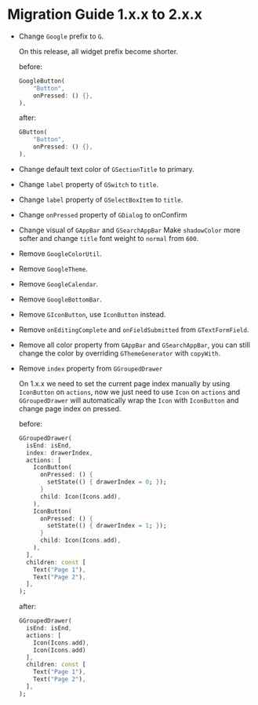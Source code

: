 # Migration Guide 1.x.x to 2.x.x

- Change `Google` prefix to `G`.

    On this release, all widget prefix become shorter.

    before:
    ``` dart
    GoogleButton(
        "Button",
        onPressed: () {},
    ),
    ```

    after:
    ``` dart
    GButton(
        "Button",
        onPressed: () {},
    ),
    ```

- Change default text color of `GSectionTitle` to primary.

- Change `label` property of `GSwitch` to `title`.

- Change `label` property of `GSelectBoxItem` to `title`.

- Change `onPressed` property of `GDialog` to onConfirm

- Change visual of `GAppBar` and `GSearchAppBar`
    Make `shadowColor` more softer and change `title` font weight to `normal` from `600`.

- Remove `GoogleColorUtil`.

- Remove `GoogleTheme`.

- Remove `GoogleCalendar`.

- Remove `GoogleBottomBar`.

- Remove `GIconButton`, use `IconButton` instead.

- Remove `onEditingComplete` and `onFieldSubmitted` from `GTextFormField`.

- Remove all color property from `GAppBar` and `GSearchAppBar`, you can still change the color by overriding `GThemeGenerator` with `copyWith`.

- Remove `index` property from `GGroupedDrawer`

    On 1.x.x we need to set the current page index manually by using `IconButton` on `actions`, now we just need to use `Icon` on `actions` and `GGroupedDrawer` will automatically wrap the `Icon` with `IconButton` and change page index on pressed. 

    before:
    ``` dart
    GGroupedDrawer(
      isEnd: isEnd,
      index: drawerIndex,
      actions: [
        IconButton(
          onPressed: () {
            setState(() { drawerIndex = 0; });
          }
          child: Icon(Icons.add),
        ),
        IconButton(
          onPressed: () {
            setState(() { drawerIndex = 1; });
          }
          child: Icon(Icons.add),
        ),
      ],
      children: const [
        Text("Page 1"),
        Text("Page 2"),
      ],
    );
    ```

    after:
    ``` dart
    GGroupedDrawer(
      isEnd: isEnd,
      actions: [
        Icon(Icons.add),
        Icon(Icons.add)
      ],
      children: const [
        Text("Page 1"),
        Text("Page 2"),
      ],
    );
    ```